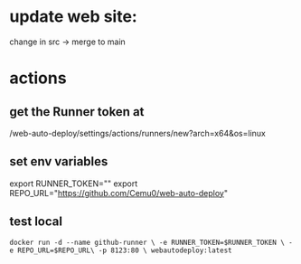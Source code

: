 # update web site:
change in src -> merge to main 



# actions
## get the Runner token at
/web-auto-deploy/settings/actions/runners/new?arch=x64&os=linux

## set env variables
export RUNNER_TOKEN=""
export REPO_URL="https://github.com/Cemu0/web-auto-deploy"


## test local
`docker run -d --name github-runner \
  -e RUNNER_TOKEN=$RUNNER_TOKEN \
  -e REPO_URL=$REPO_URL\
  -p 8123:80 \
  webautodeploy:latest`